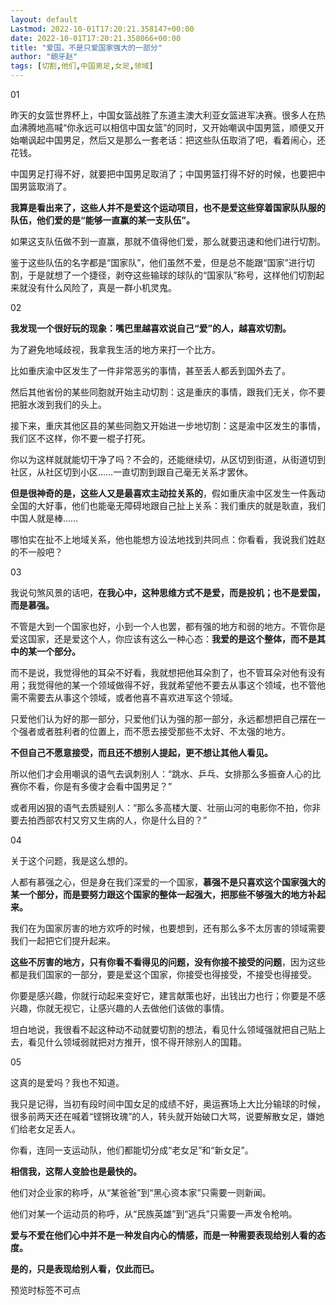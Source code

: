 ```yaml
---
layout: default
Lastmod: 2022-10-01T17:20:21.358147+00:00
date: 2022-10-01T17:20:21.358066+00:00
title: "爱国，不是只爱国家强大的一部分"
author: "龅牙赵"
tags: [切割,他们,中国男足,女足,领域]
---
```


01

昨天的女篮世界杯上，中国女篮战胜了东道主澳大利亚女篮进军决赛。很多人在热血沸腾地高喊“你永远可以相信中国女篮”的同时，又开始嘲讽中国男篮，顺便又开始嘲讽起中国男足，然后又是那么一套老话：把这些队伍取消了吧，看着闹心，还花钱。

中国男足打得不好，就要把中国男足取消了；中国男篮打得不好的时候，也要把中国男篮取消了。

**我算是看出来了，这些人并不是爱这个运动项目，也不是爱这些穿着国家队队服的队伍，他们爱的是“能够一直赢的某一支队伍”。**

如果这支队伍做不到一直赢，那就不值得他们爱，那么就要迅速和他们进行切割。

鉴于这些队伍的名字都是“国家队”，他们虽然不爱，但是总不能跟“国家”进行切割，于是就想了一个捷径，剥夺这些输球的球队的“国家队”称号，这样他们切割起来就没有什么风险了，真是一群小机灵鬼。

02

**我发现一个很好玩的现象：嘴巴里越喜欢说自己“爱”的人，越喜欢切割。**

为了避免地域歧视，我拿我生活的地方来打一个比方。

比如重庆渝中区发生了一件非常恶劣的事情，甚至丢人都丢到国外去了。

然后其他省份的某些同胞就开始主动切割：这是重庆的事情，跟我们无关，你不要把脏水泼到我们的头上。

接下来，重庆其他区县的某些同胞又开始进一步地切割：这是渝中区发生的事情，我们区不这样，你不要一棍子打死。

你以为这样就就能切干净了吗？不会的，还能继续切，从区切到街道，从街道切到社区，从社区切到小区……一直切割到跟自己毫无关系才罢休。

**但是很神奇的是，这些人又是最喜欢主动拉关系的**，假如重庆渝中区发生一件轰动全国的大好事，他们也能毫无障碍地跟自己扯上关系：我们重庆的就是耿直，我们中国人就是棒……

哪怕实在扯不上地域关系，他也能想方设法地找到共同点：你看看，我说我们姓赵的不一般吧？

03

我说句煞风景的话吧，**在我心中，这种思维方式不是爱，而是投机；也不是爱国，而是慕强。**

不管是大到一个国家也好，小到一个人也罢，都有强的地方和弱的地方。不管你是爱这国家，还是爱这个人，你应该有这么一种心态：**我爱的是这个整体，而不是其中的某一个部分。**

而不是说，我觉得他的耳朵不好看，我就想把他耳朵割了，也不管耳朵对他有没有用；我觉得他的某一个领域做得不好，我就希望他不要去从事这个领域，也不管他需不需要去从事这个领域，或者他喜不喜欢进军这个领域。

只爱他们认为好的那一部分，只爱他们认为强的那一部分，永远都想把自己摆在一个强者或者胜利者的位置上，而不愿去接受那些不太好、不太强的地方。

**不但自己不愿意接受，而且还不想别人提起，更不想让其他人看见。**

所以他们才会用嘲讽的语气去讽刺别人：“跳水、乒乓、女排那么多振奋人心的比赛你不看，你是有多傻才会看中国男足？”

或者用凶狠的语气去质疑别人：“那么多高楼大厦、壮丽山河的电影你不拍，你非要去拍西部农村又穷又生病的人，你是什么目的？”

04

关于这个问题，我是这么想的。

人都有慕强之心，但是身在我们深爱的一个国家，**慕强不是只喜欢这个国家强大的某一个部分，而是要努力跟这个国家的整体一起强大，把那些不够强大的地方补起来。**

我们在为国家厉害的地方欢呼的时候，也要想到，还有那么多不太厉害的领域需要我们一起把它们提升起来。

**这些不厉害的地方，只有你看不看得见的问题，没有你接不接受的问题**，因为这些都是我们国家的一部分，要是爱这个国家，你接受也得接受，不接受也得接受。

你要是感兴趣，你就行动起来变好它，建言献策也好，出钱出力也行；你要是不感兴趣，你就无视它，让感兴趣的人去做他们该做的事情。

坦白地说，我很看不起这种动不动就要切割的想法，看见什么领域强就把自己贴上去，看见什么领域弱就把对方推开，恨不得开除别人的国籍。

05

这真的是爱吗？我也不知道。

我只是记得，当初有段时间中国女足的成绩不好，奥运赛场上大比分输球的时候，很多前两天还在喊着“铿锵玫瑰”的人，转头就开始破口大骂，说要解散女足，嫌她们给老女足丢人。

你看，连同一支运动队，他们都能切分成“老女足”和“新女足”。

**相信我，这帮人变脸也是最快的。**

他们对企业家的称呼，从“某爸爸”到“黑心资本家”只需要一则新闻。

他们对某一个运动员的称呼，从“民族英雄”到“逃兵”只需要一声发令枪响。

**爱与不爱在他们心中并不是一种发自内心的情感，而是一种需要表现给别人看的态度。**

**是的，只是表现给别人看，仅此而已。**

预览时标签不可点

